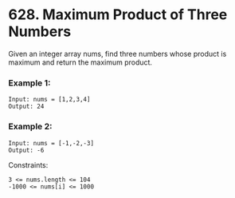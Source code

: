 # 628. Maximum Product of Three Numbers


Given an integer array nums, find three numbers whose product is maximum and return the maximum product.



### Example 1:
```
Input: nums = [1,2,3,4]
Output: 24
```

### Example 2:
```
Input: nums = [-1,-2,-3]
Output: -6
 ```

Constraints:
```
3 <= nums.length <= 104
-1000 <= nums[i] <= 1000
```
